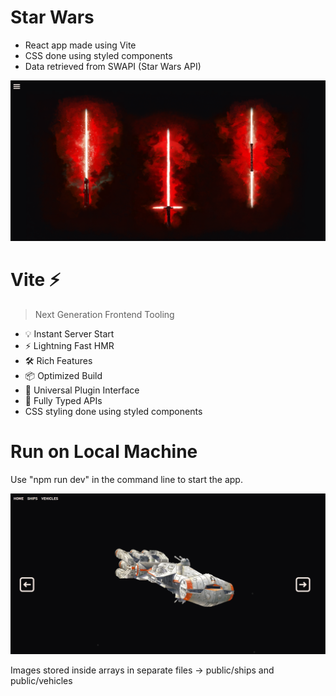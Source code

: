 # Star Wars

- React app made using Vite 
- CSS done using styled components
- Data retrieved from SWAPI (Star Wars API)

![](/screenshots/landing_page.PNG)

# Vite ⚡

> Next Generation Frontend Tooling

- 💡 Instant Server Start
- ⚡️ Lightning Fast HMR
- 🛠️ Rich Features
- 📦 Optimized Build
- 🔩 Universal Plugin Interface
- 🔑 Fully Typed APIs
- CSS styling done using styled components

# Run on Local Machine

Use "npm run dev" in the command line to start the app.

![](/screenshots/ships_page.PNG)

Images stored inside arrays in separate files -> public/ships and public/vehicles
